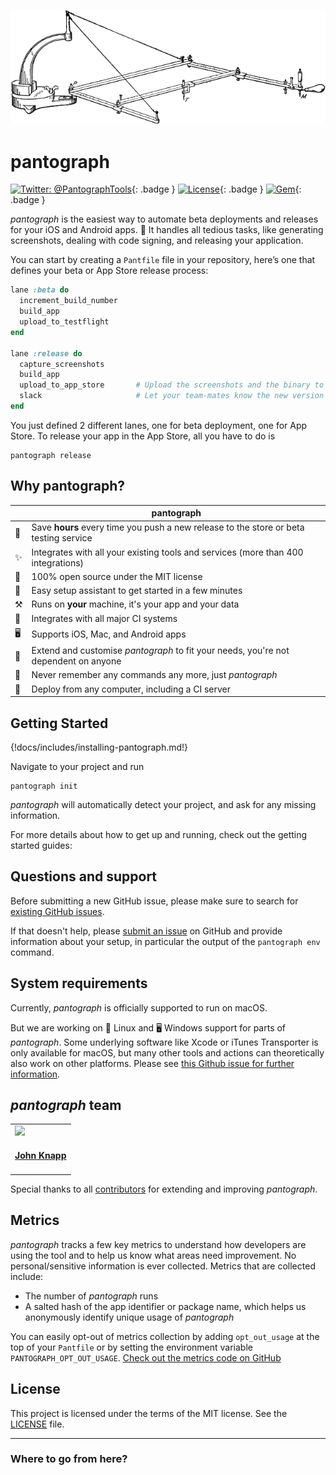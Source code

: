 ![img/pantograph_text.png](img/pantograph_text.png)

pantograph
============

[![Twitter: @PantographTools](https://img.shields.io/badge/contact-@PantographTools-blue.svg?style=flat)](https://twitter.com/PantographTools){: .badge }
[![License](https://img.shields.io/badge/license-MIT-green.svg?style=flat)](https://github.com/pantograph/pantograph/blob/master/LICENSE){: .badge }
[![Gem](https://img.shields.io/gem/v/pantograph.svg?style=flat)](https://rubygems.org/gems/pantograph){: .badge }

_pantograph_ is the easiest way to automate beta deployments and releases for your iOS and Android apps. 🚀 It handles all tedious tasks, like generating screenshots, dealing with code signing, and releasing your application.

You can start by creating a `Pantfile` file in your repository, here’s one that defines your beta or App Store release process:

```ruby
lane :beta do
  increment_build_number
  build_app
  upload_to_testflight
end

lane :release do
  capture_screenshots
  build_app
  upload_to_app_store       # Upload the screenshots and the binary to iTunes
  slack                     # Let your team-mates know the new version is live
end
```

You just defined 2 different lanes, one for beta deployment, one for App Store. To release your app in the App Store, all you have to do is

```shell
pantograph release
```

## Why pantograph?

|              | pantograph
-------------- | ----------
🚀 | Save **hours** every time you push a new release to the store or beta testing service
✨ | Integrates with all your existing tools and services (more than 400 integrations)
📖 | 100% open source under the MIT license
🎩 | Easy setup assistant to get started in a few minutes
⚒ | Runs on **your** machine, it's your app and your data
👻 | Integrates with all major CI systems
🖥 | Supports iOS, Mac, and Android apps
🔧 | Extend and customise _pantograph_ to fit your needs, you're not dependent on anyone
💭 | Never remember any commands any more, just _pantograph_
🚢 | Deploy from any computer, including a CI server

## Getting Started

{!docs/includes/installing-pantograph.md!}

Navigate to your project and run

```shell
pantograph init
```

_pantograph_ will automatically detect your project, and ask for any missing information.

For more details about how to get up and running, check out the getting started guides:

<!--
- [pantograph Getting Started guide for iOS](getting-started/ios/setup.md)
- [pantograph Getting Started guide for Android](getting-started/android/setup.md)
-->

## Questions and support

Before submitting a new GitHub issue, please make sure to search for [existing GitHub issues](https://github.com/pantograph/pantograph/issues).

If that doesn't help, please [submit an issue](https://github.com/pantograph/pantograph/issues) on GitHub and provide information about your setup, in particular the output of the `pantograph env` command.

## System requirements

Currently, _pantograph_ is officially supported to run on macOS. 

But we are working on 🐧 Linux and 🖥️ Windows support for parts of _pantograph_. Some underlying software like Xcode or iTunes Transporter is only available for macOS, but many other tools and actions can theoretically also work on other platforms. Please see [this Github issue for further information](https://github.com/pantograph/pantograph/issues/11687).

## _pantograph_ team

<table>
<tr>
<td>
<a href='https://twitter.com/petrosichor'><img src='https://github.com/johnknapprs.png?size=200' width=140></a>
<h4 align='center'><a href='https://twitter.com/petrosichor'>John Knapp</a></h4>
</td>
</table>

Special thanks to all [contributors](https://github.com/johnknapprs/pantograph/graphs/contributors) for extending and improving _pantograph_.

## Metrics
 
_pantograph_ tracks a few key metrics to understand how developers are using the tool and to help us know what areas need improvement. No personal/sensitive information is ever collected. Metrics that are collected include: 
 
* The number of _pantograph_ runs
* A salted hash of the app identifier or package name, which helps us anonymously identify unique usage of _pantograph_
 
You can easily opt-out of metrics collection by adding `opt_out_usage` at the top of your `Pantfile` or by setting the environment variable `PANTOGRAPH_OPT_OUT_USAGE`. [Check out the metrics code on GitHub](https://github.com/pantograph/pantograph/tree/master/pantograph_core/lib/pantograph_core/analytics)

## License

This project is licensed under the terms of the MIT license. See the [LICENSE](https://github.com/pantograph/pantograph/blob/master/LICENSE) file.

----
### Where to go from here?
<!--
- [pantograph Getting Started guide for iOS](getting-started/ios/setup.md)
- [pantograph Getting Started guide for Android](getting-started/android/setup.md)
-->
